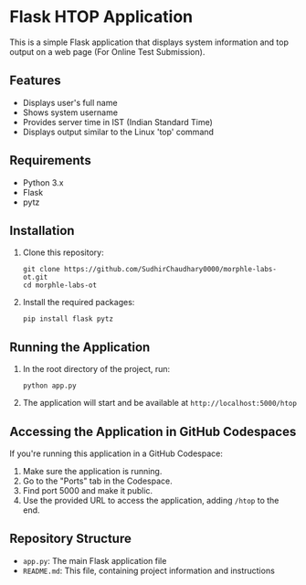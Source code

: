 # Flask HTOP Application

This is a simple Flask application that displays system information and top output on a web page (For Online Test Submission).

## Features

- Displays user's full name
- Shows system username
- Provides server time in IST (Indian Standard Time)
- Displays output similar to the Linux 'top' command

## Requirements

- Python 3.x
- Flask
- pytz

## Installation

1. Clone this repository:
   ```
   git clone https://github.com/SudhirChaudhary0000/morphle-labs-ot.git
   cd morphle-labs-ot
   ```

2. Install the required packages:
   ```
   pip install flask pytz
   ```

## Running the Application

1. In the root directory of the project, run:
   ```
   python app.py
   ```

2. The application will start and be available at `http://localhost:5000/htop`

## Accessing the Application in GitHub Codespaces

If you're running this application in a GitHub Codespace:

1. Make sure the application is running.
2. Go to the "Ports" tab in the Codespace.
3. Find port 5000 and make it public.
4. Use the provided URL to access the application, adding `/htop` to the end.

## Repository Structure

- `app.py`: The main Flask application file
- `README.md`: This file, containing project information and instructions

